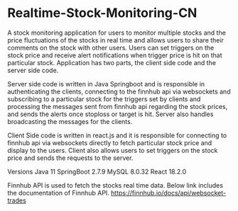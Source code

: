 # Realtime-Stock-Monitoring-CN
A stock monitoring application for users to monitor multiple stocks and the price fluctuations of the stocks in real time and allows users to share their comments on the stock with other users. Users can set triggers on the stock price and receive alert notifications when trigger price is hit on that particular stock. Application has two parts, the client side code and the server side code. 

Server side code is written in Java Springboot and is responsible in authenticating the clients, connecting to the finnhub api via websockets and subscribing to a particular stock for the triggers set by clients and processing the messages sent from finnhub api regarding the stock prices, and sends the alerts once stoploss or target is hit.  Server also handles broadcasting the messages for the clients.

Client Side code is written in react.js and it is responsible for connecting to finnhub api via websockets directly to fetch particular stock price and display to the users. Client also allows users to set triggers on the stock price and sends the requests to the server.

Versions
Java 11
SpringBoot 2.7.9
MySQL 8.0.32
React 18.2.0

Finnhub API is used to fetch the stocks real time data. Below link includes the documentation of Finnhub API.
https://finnhub.io/docs/api/websocket-trades






